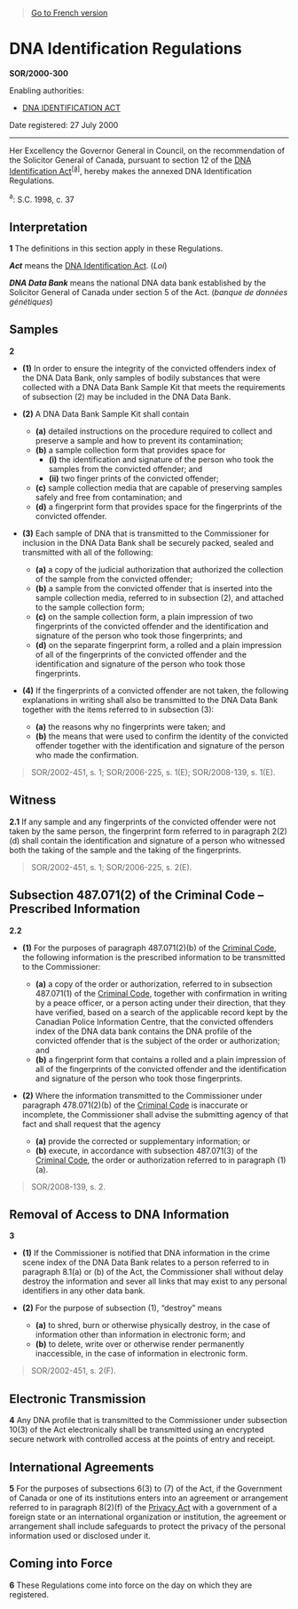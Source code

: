 > [Go to French version](/fr/Règlements/Décrets,%20ordonnances%20et%20règlements%20statutaires/2000/300.md)

# DNA Identification Regulations

**SOR/2000-300**

Enabling authorities: 
- [DNA IDENTIFICATION ACT](/en/Acts/Statutes%20of%20Canada/1998/c.%2037.md)

Date registered: 27 July 2000

----------

Her Excellency the Governor General in Council, on the recommendation of the Solicitor General of Canada, pursuant to section 12 of the [DNA Identification Act](/en/Acts/Statutes%20of%20Canada/1998/c.%2037.md)<sup><a href='#fn_SOR-2000-300_e_hq_1298'>[a]</a></sup>, hereby makes the annexed DNA Identification Regulations.

<a name='fn_SOR-2000-300_e_hq_1298'><sup>a</sup></a>: S.C. 1998, c. 37<br />




## Interpretation


**1** The definitions in this section apply in these Regulations.

***Act*** means the [DNA Identification Act](/en/Acts/Statutes%20of%20Canada/1998/c.%2037.md). (*Loi*)

***DNA Data Bank*** means the national DNA data bank established by the Solicitor General of Canada under section 5 of the Act. (*banque de données génétiques*)




## Samples


**2** 

- **(1)** In order to ensure the integrity of the convicted offenders index of the DNA Data Bank, only samples of bodily substances that were collected with a DNA Data Bank Sample Kit that meets the requirements of subsection (2) may be included in the DNA Data Bank.

- **(2)** A DNA Data Bank Sample Kit shall contain
	- **(a)** detailed instructions on the procedure required to collect and preserve a sample and how to prevent its contamination;
	- **(b)** a sample collection form that provides space for
		- **(i)** the identification and signature of the person who took the samples from the convicted offender; and
		- **(ii)** two finger prints of the convicted offender;
	- **(c)** sample collection media that are capable of preserving samples safely and free from contamination; and
	- **(d)** a fingerprint form that provides space for the fingerprints of the convicted offender.

- **(3)** Each sample of DNA that is transmitted to the Commissioner for inclusion in the DNA Data Bank shall be securely packed, sealed and transmitted with all of the following:
	- **(a)** a copy of the judicial authorization that authorized the collection of the sample from the convicted offender;
	- **(b)** a sample from the convicted offender that is inserted into the sample collection media, referred to in subsection (2), and attached to the sample collection form;
	- **(c)** on the sample collection form, a plain impression of two fingerprints of the convicted offender and the identification and signature of the person who took those fingerprints; and
	- **(d)** on the separate fingerprint form, a rolled and a plain impression of all of the fingerprints of the convicted offender and the identification and signature of the person who took those fingerprints.

- **(4)** If the fingerprints of a convicted offender are not taken, the following explanations in writing shall also be transmitted to the DNA Data Bank together with the items referred to in subsection (3):
	- **(a)** the reasons why no fingerprints were taken; and
	- **(b)** the means that were used to confirm the identity of the convicted offender together with the identification and signature of the person who made the confirmation.
> SOR/2002-451, s. 1; SOR/2006-225, s. 1(E); SOR/2008-139, s. 1(E).





## Witness


**2.1** If any sample and any fingerprints of the convicted offender were not taken by the same person, the fingerprint form referred to in paragraph 2(2)(d) shall contain the identification and signature of a person who witnessed both the taking of the sample and the taking of the fingerprints.
> SOR/2002-451, s. 1; SOR/2006-225, s. 2(E).





## Subsection 487.071(2) of the Criminal Code – Prescribed Information


**2.2** 

- **(1)** For the purposes of paragraph 487.071(2)(b) of the [Criminal Code](/en/Acts/Revised%20Statutes%20of%20Canada/C/C-46.md), the following information is the prescribed information to be transmitted to the Commissioner:
	- **(a)** a copy of the order or authorization, referred to in subsection 487.071(1) of the [Criminal Code](/en/Acts/Revised%20Statutes%20of%20Canada/C/C-46.md), together with confirmation in writing by a peace officer, or a person acting under their direction, that they have verified, based on a search of the applicable record kept by the Canadian Police Information Centre, that the convicted offenders index of the DNA data bank contains the DNA profile of the convicted offender that is the subject of the order or authorization; and
	- **(b)** a fingerprint form that contains a rolled and a plain impression of all of the fingerprints of the convicted offender and the identification and signature of the person who took those fingerprints.

- **(2)** Where the information transmitted to the Commissioner under paragraph 478.071(2)(b) of the [Criminal Code](/en/Acts/Revised%20Statutes%20of%20Canada/C/C-46.md) is inaccurate or incomplete, the Commissioner shall advise the submitting agency of that fact and shall request that the agency
	- **(a)** provide the corrected or supplementary information; or
	- **(b)** execute, in accordance with subsection 487.071(3) of the [Criminal Code](/en/Acts/Revised%20Statutes%20of%20Canada/C/C-46.md), the order or authorization referred to in paragraph (1)(a).
> SOR/2008-139, s. 2.





## Removal of Access to DNA Information


**3** 

- **(1)** If the Commissioner is notified that DNA information in the crime scene index of the DNA Data Bank relates to a person referred to in paragraph 8.1(a) or (b) of the Act, the Commissioner shall without delay destroy the information and sever all links that may exist to any personal identifiers in any other data bank.

- **(2)** For the purpose of subsection (1), “destroy” means
	- **(a)** to shred, burn or otherwise physically destroy, in the case of information other than information in electronic form; and
	- **(b)** to delete, write over or otherwise render permanently inaccessible, in the case of information in electronic form.
> SOR/2002-451, s. 2(F).





## Electronic Transmission


**4** Any DNA profile that is transmitted to the Commissioner under subsection 10(3) of the Act electronically shall be transmitted using an encrypted secure network with controlled access at the points of entry and receipt.




## International Agreements


**5** For the purposes of subsections 6(3) to (7) of the Act, if the Government of Canada or one of its institutions enters into an agreement or arrangement referred to in paragraph 8(2)(f) of the [Privacy Act](/en/Acts/Revised%20Statutes%20of%20Canada/P/P-21.md) with a government of a foreign state or an international organization or institution, the agreement or arrangement shall include safeguards to protect the privacy of the personal information used or disclosed under it.




## Coming into Force


**6** These Regulations come into force on the day on which they are registered.


